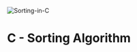![Sorting-in-C](https://github.com/El-gibbor/sorting_algorithms/assets/107848793/a99be5dc-eef6-43f4-a7d0-8d499439be24)  
# C - Sorting Algorithm
